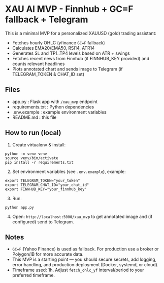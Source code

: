 
# XAU AI MVP - Finnhub + GC=F fallback + Telegram

This is a minimal MVP for a personalized XAUUSD (gold) trading assistant:
- Fetches hourly OHLC (yfinance `GC=F` fallback)
- Calculates EMA20/EMA50, RSI14, ATR14
- Generates SL and TP1..TP4 levels based on ATR + swings
- Fetches recent news from Finnhub (if FINNHUB_KEY provided) and counts relevant headlines
- Plots annotated chart and sends image to Telegram (if TELEGRAM_TOKEN & CHAT_ID set)

## Files
- app.py : Flask app with `/xau_mvp` endpoint
- requirements.txt : Python dependencies
- .env.example : example environment variables
- README.md : this file

## How to run (local)
1. Create virtualenv & install:
```
python -m venv venv
source venv/bin/activate
pip install -r requirements.txt
```
2. Set environment variables (see `.env.example`), example:
```
export TELEGRAM_TOKEN="your_token"
export TELEGRAM_CHAT_ID="your_chat_id"
export FINNHUB_KEY="your_finnhub_key"
```
3. Run:
```
python app.py
```
4. Open: `http://localhost:5000/xau_mvp` to get annotated image and (if configured) send to Telegram.

## Notes
- `GC=F` (Yahoo Finance) is used as fallback. For production use a broker or Polygon/IB for more accurate data.
- This MVP is a starting point — you should secure secrets, add logging, error handling, and production deployment (Docker, systemd, or cloud).
- Timeframe used: 1h. Adjust `fetch_ohlc_yf` interval/period to your preferred timeframe.


